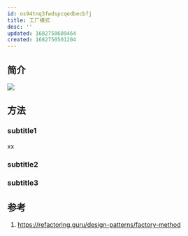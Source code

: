 ```yaml
---
id: os94tnq3fwdspcqedbecbfj
title: 工厂模式
desc: ''
updated: 1682750609464
created: 1682750501204
---
```


## 简介

![](https://minio.kevin2li.top/image-bed/202304291443541.png)

## 方法
### subtitle1
xx

### subtitle2

### subtitle3

## 参考
1. https://refactoring.guru/design-patterns/factory-method